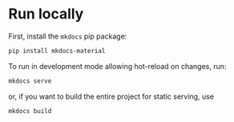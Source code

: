 # Run locally
First, install the `mkdocs` pip package:

```sh
pip install mkdocs-material
```

To run in development mode allowing hot-reload on changes, run:

```sh
mkdocs serve 
```

or, if you want to build the entire project for static serving, use

```sh
mkdocs build
```

